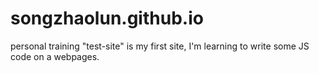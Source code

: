 # songzhaolun.github.io
personal training
"test-site" is my first site, I'm learning to write some JS code on a webpages.
